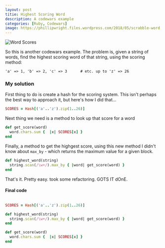 ```yaml
---
layout: post
titie: Highest Scoring Word
description: A codewars example
categories: [Ruby, Codewars]
image: https://phillipwright.files.wordpress.com/2018/05/scrabble-word.jpg?w=540&h=360
---
```


![Word Scores](https://phillipwright.files.wordpress.com/2018/05/scrabble-word.jpg?w=540&h=360)

So this is another codewars example. The problem is, given a string of words, find the highest scoring word of that string, using the scoring method: 

~~~
'a' => 1, 'b' => 2, 'c' => 3      # etc. up to 'z' => 26
~~~

### My solution

First thing to do is create a hash for the scoring system. This isn't perhaps the best way to approach it, but here's how I did that...

~~~ruby
SCORES = Hash[('a'..'z').zip(1..26)]
~~~

Next thing we need is a method to look up that score for a word
~~~ruby
def get_score(word)
  word.chars.sum {  |x| SCORES[x] }
end
~~~

Finally, a method to get the highgest score, using this new method I didn't know about <code>max_by</code> - which returns the maximum value for a given block.

~~~ruby
def highest_word(string)
  string.scan(/\w+/).max_by { |word| get_score(word) }
end
~~~

That's it. Pretty easy. took some refactoring. GOTS IT dOnE.

#### Final code

~~~ruby

SCORES = Hash[('a'..'z').zip(1..26)]

def highest_word(string)
  string.scan(/\w+/).max_by { |word| get_score(word) }
end

def get_score(word)
  word.chars.sum {  |x| SCORES[x] }
end

~~~